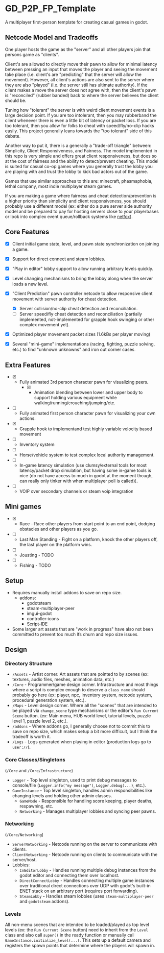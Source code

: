 # GD_P2P_FP_Template
A multiplayer first-person template for creating casual games in godot.


## Netcode Model and Tradeoffs
One player hosts the game as the "server" and all other players join that persons game as "clients".

Client's are allowed to directly move their pawn to allow for minimal latency between pressing an input that moves the player and seeing the movement take place (i.e. client's are "predicting" that the server will allow the movement). However, all client's actions are also sent to the server where they are also "played" (i.e. the server still has ultimate authority). If the client makes a move the server does not agree with, then the client's pawn is "reconciled" (rubber banded) back to where the server believes the client should be.

Tuning how "tolerant" the server is with weird client movement events is a large decision point. If you are too intolerant, then you may rubberband the client whenever there is even a little bit of latency or packet loss. If you are too tolerant, then you allow for folks to cheat with speed/fly/no-clip hacks easily. This project generally leans towards the "too tolerant" side of this debate.

Another way to put it, there is a generally a "trade-off triangle" between: Simplicity, Client Responsiveness, and Fairness. The model implemented in this repo is very simple and offers great client responsiveness, but does so at the cost of fairness and the ability to detect/prevent cheating. This model is suited for casual co-op games where you generally trust the lobby you are playing with and trust the lobby to kick bad actors out of the game.

Games that use similar approaches to this are: minecraft, phasmaphobia, lethal company, most indie multiplayer steam games.

If you are making a game where fairness and cheat detection/prevention is a higher priority than simplicity and client responsiveness, you should probably use a different model (ex: either do a pure server side authority model and be prepared to pay for hosting servers close to your playerbases or look into complex event queue/rollback systems like [netfox](https://github.com/foxssake/netfox)).


## Core Features
- [x] Client initial game state, level, and pawn state synchronization on joining a game.
- [x] Support for direct connect and steam lobbies.
- [x] "Play in editor" lobby support to allow running arbitrary levels quickly.
- [x] Level changing mechanisms to bring the lobby along when the server loads a new level.
- [x] "Client Prediction" pawn controller netcode to allow responsive client movement with server authority for cheat detection.
	- [x] Server collision/no-clip cheat detection and reconciliation.
	- [ ] Server speed/fly cheat detection and reconciliation (partially implemented, not-implemented for grapple hook swinging or other complex movement yet).
- [x] Optimized player movement packet sizes (1.6kBs per player moving)
- [x] Several "mini-game" implementations (racing, fighting, puzzle solving, etc.) to find "unknown unknowns" and iron out corner cases.


## Extra Features
- [x] - Fully animated 3rd person character pawn for visualizing peers.
	- [x] - Animation blending between lower and upper body to support holding various equipment while walking/running/crouching/jumping/etc.
- [ ] - Fully animated first person character pawn for visualizing your own actions.
- [x] - Grapple hook to implementand test highly variable velocity based movement
- [ ] - Inventory system
- [ ] - Horse/vehicle system to test complex local authority management.
- [ ] - In-game latency simulation (use clumsy/external tools for most latency/packet drop simulation, but having some in-game tools is nice (do not have access to much in godot at the moment though, can really only tinker with when multiplayer poll is called)).
- [ ] - VOIP over secondary channels or steam voip integration


## Mini games
- [x] - Race - Race other players from start point to an end point, dodging obstacles and other players
as you go.
- [ ] - Last Man Standing - Fight on a platform, knock the other players off, the last player on the
platform wins.
- [ ] - Jousting - TODO
- [ ] - Fishing - TODO

## Setup
* Requires manually install addons to save on repo size.
  * addons:
	* godotsteam
	* steam-multiplayer-peer
	* imgui-godot
	* controller-icons
	* Script-IDE
* Some larger art assets that are "work in progress" have also not been committed to prevent too much lfs churn and repo size issues.


## Design
### Directory Structure
* `/Assets` - Artist corner. Art assets that are pointed to by scenes (ex: textures, audio files, meshes, animation data, etc.)
* `/Core` - Programmer/game design corner. Infrastructure and most things where a script is complex enough to deserve a `class_name` should probably go here (ex: player, npc, inventory system, netcode system, procedural generation system, etc.).
* `/Maps` - Level design corner. Where all the "scenes" that are intended to be played via `change_scene` type mechanisms or the editor's `Run Current Scene` button. (ex: Main menu, HUB world level, tutorial levels, puzzle level 1, puzzle level 2, etc.).
* `/addons` - Where addons go, I generally choose not to commit this to save on repo size, which makes setup a bit more difficult, but I think the tradeoff is worth it.
* `/Logs` - Logs generated when playing in editor (production logs go to `user://`).

### Core Classes/Singletons
(`/Core` and `/Core/Infrastructure`)
* `Logger` - Top level singleton, used to print debug messages to console/file (`Logger.info("my message")`, `Logger.debug(...)`, etc.).
* `GameInstance` - Top level singleton, handles admin responsibilities like changing levels and holding other admin classes.
  * `GameMode` - Responsible for handling score keeping, player deaths, respawning, etc.
  * `Networking` - Manages multiplayer lobbies and syncing peer pawns.

### Networking
(`/Core/Networking`)
* `ServerNetworking` - Netcode running on the server to communicate with clients.
* `ClientNetworking` - Netcode running on clients to communicate with the server/host.
* Lobbies:
  * `InEditorLobby` - Handles running multiple debug instances from the godot editor and connecting them over localhost.
  * `DirectConnectLobby` - Handles connecting multiple game instances over traditional direct connections over UDP with godot's built-in ENET stack on an arbitrary port (requires port forwarding).
  * `SteamLobby` - Handles steam lobbies (uses `steam-multiplayer-peer` and `godotsteam` addons).

### Levels
All non-menu scenes that are intended to be loaded/played as top level levels (ex: the `Run Current Scene` button) need to inherit from the `Level` class and also call `super()` in the ready function or manually call `GameInstance.initialize_level(...)`. This sets up a default camera and registers the spawn points that determine where the players will spawn in.

